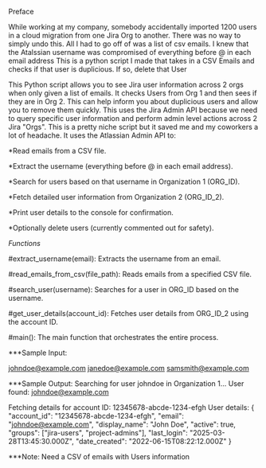 
Preface

While working at my company, somebody accidentally imported 1200 users in a cloud migration from one Jira Org to another.
There was no way to  simply undo this. All I had to go off of was a list of csv emails.
I knew that the Atalssian username was compromised of everything before @ in each email address
This is a python script I made that takes in a CSV Emails and checks if that user is duplicious. If so, delete that User


This Python script allows you to see Jira user information across 2 orgs when only given a list of emails. It checks Users from Org 1 and then sees if they are in Org 2. This can help inform you about duplicious users and allow you to remove them quickly. This uses the Jira Admin API because we need to query specific user information and perform admin level actions across 2 Jira "Orgs". This is a pretty niche script but it saved me and my coworkers a lot of headache. 
 It uses the Atlassian Admin API to:

*Read emails from a CSV file.

*Extract the username (everything before @ in each email address).

*Search for users based on that username in Organization 1 (ORG_ID).

*Fetch detailed user information from Organization 2 (ORG_ID_2).

*Print user details to the console for confirmation.

*Optionally delete users (currently commented out for safety).


*Functions*

#extract_username(email): Extracts the username from an email.

#read_emails_from_csv(file_path): Reads emails from a specified CSV file.

#search_user(username): Searches for a user in ORG_ID based on the username.

#get_user_details(account_id): Fetches user details from ORG_ID_2 using the account ID.

#main(): The main function that orchestrates the entire process.


***Sample Input:

johndoe@example.com
janedoe@example.com
samsmith@example.com

***Sample Output:
Searching for user johndoe in Organization 1...
User found: johndoe@example.com

Fetching details for account ID: 12345678-abcde-1234-efgh
User details:
{
    "account_id": "12345678-abcde-1234-efgh",
    "email": "johndoe@example.com",
    "display_name": "John Doe",
    "active": true,
    "groups": ["jira-users", "project-admins"],
    "last_login": "2025-03-28T13:45:30.000Z",
    "date_created": "2022-06-15T08:22:12.000Z"
}

***Note:
Need a CSV of emails with Users information